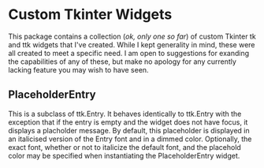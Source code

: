# Custom Tkinter Widgets

This package contains a collection (*ok, only one so far*) of 
custom Tkinter tk and ttk widgets that I've created.  While I kept
generality in mind, these were all created to meet a specific 
need.  I am open to suggestions for exanding the capabilities
of any of these, but make no apology for any currently lacking
feature you may wish to have seen.

## PlaceholderEntry

This is a subclass of ttk.Entry.  It behaves identically to ttk.Entry
with the exception that if the entry is empty and the widget does not
have focus, it displays a placholder message.  By default, this 
placeholder is displayed in an italicised version of the Entry font
and in a dimmed color.  Optionally, the exact font, whether or not to
italicize the default font, and the placehold color may be specified
when instantiating the PlaceholderEntry widget.

